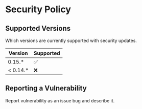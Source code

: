 # Security Policy

## Supported Versions

Which versions are currently supported with security updates.

| Version  | Supported          |
|----------| ------------------ |
| 0.15.*   | :white_check_mark: |
| < 0.14.* | :x:                |

## Reporting a Vulnerability

Report vulnerability as an issue bug and describe it.

